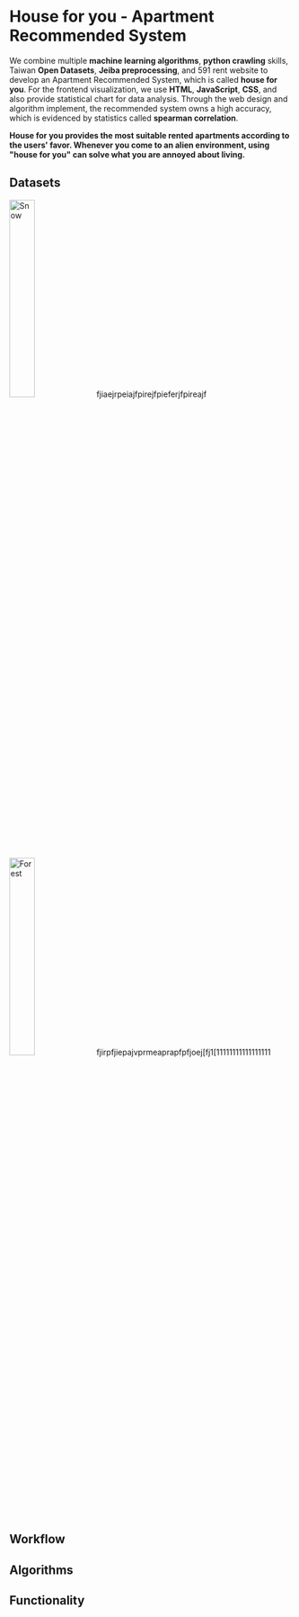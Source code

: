 # House for you - Apartment Recommended System


We combine multiple <b>machine learning algorithms</b>, <b>python crawling</b> skills, Taiwan <b>Open Datasets</b>, <b>Jeiba preprocessing</b>, 
and 591 rent website to develop an Apartment Recommended System, which is called <b>house for you</b>. For the frontend visualization, we
use <b>HTML</b>, <b>JavaScript</b>, <b>CSS</b>, and also provide statistical chart for data analysis. Through the web design and algorithm implement, 
the recommended system owns a high accuracy, which is evidenced by statistics called <b>spearman correlation</b>.

<b>House for you provides the most suitable rented apartments according to the users' favor. 
Whenever you come to an alien environment, using "house for you" can solve what you are annoyed about living.</b>


## Datasets

<div class="row">
  <div class="column">
    <img src="github_img/dataset1.png ;align="left"" alt="Snow" style="width:30%">
    fjiaejrpeiajfpirejfpieferjfpireajf
  </div>
  <div class="column">
    <img src="github_img/dataset2.png ;align="left"" alt="Forest" style="width:30%">
    fjirpfjiepajvprmeaprapfpfjoej[fj1[11111111111111111
  </div>
</div>




## Workflow

## Algorithms

## Functionality
